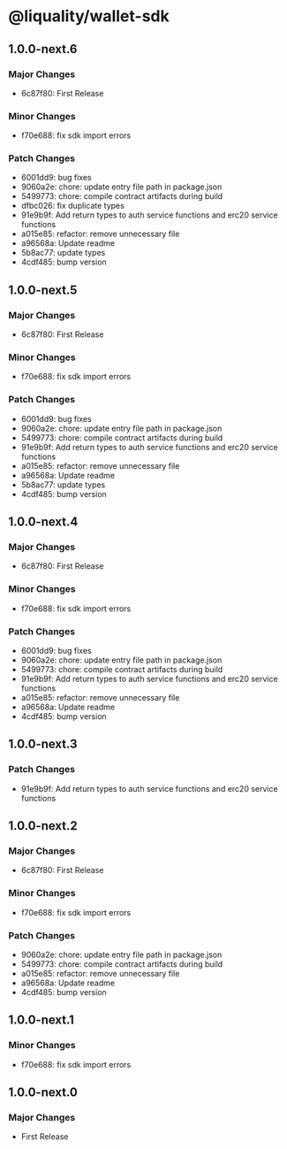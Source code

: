 # @liquality/wallet-sdk

## 1.0.0-next.6

### Major Changes

- 6c87f80: First Release

### Minor Changes

- f70e688: fix sdk import errors

### Patch Changes

- 6001dd9: bug fixes
- 9060a2e: chore: update entry file path in package.json
- 5499773: chore: compile contract artifacts during build
- dfbc026: fix duplicate types
- 91e9b9f: Add return types to auth service functions and erc20 service functions
- a015e85: refactor: remove unnecessary file
- a96568a: Update readme
- 5b8ac77: update types
- 4cdf485: bump version

## 1.0.0-next.5

### Major Changes

- 6c87f80: First Release

### Minor Changes

- f70e688: fix sdk import errors

### Patch Changes

- 6001dd9: bug fixes
- 9060a2e: chore: update entry file path in package.json
- 5499773: chore: compile contract artifacts during build
- 91e9b9f: Add return types to auth service functions and erc20 service functions
- a015e85: refactor: remove unnecessary file
- a96568a: Update readme
- 5b8ac77: update types
- 4cdf485: bump version

## 1.0.0-next.4

### Major Changes

- 6c87f80: First Release

### Minor Changes

- f70e688: fix sdk import errors

### Patch Changes

- 6001dd9: bug fixes
- 9060a2e: chore: update entry file path in package.json
- 5499773: chore: compile contract artifacts during build
- 91e9b9f: Add return types to auth service functions and erc20 service functions
- a015e85: refactor: remove unnecessary file
- a96568a: Update readme
- 4cdf485: bump version

## 1.0.0-next.3

### Patch Changes

- 91e9b9f: Add return types to auth service functions and erc20 service functions

## 1.0.0-next.2

### Major Changes

- 6c87f80: First Release

### Minor Changes

- f70e688: fix sdk import errors

### Patch Changes

- 9060a2e: chore: update entry file path in package.json
- 5499773: chore: compile contract artifacts during build
- a015e85: refactor: remove unnecessary file
- a96568a: Update readme
- 4cdf485: bump version

## 1.0.0-next.1

### Minor Changes

- f70e688: fix sdk import errors

## 1.0.0-next.0

### Major Changes

- First Release

